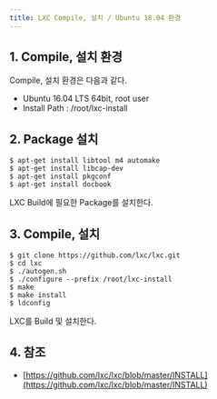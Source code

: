 ```yaml
---
title: LXC Compile, 설치 / Ubuntu 18.04 환경
---
```


## 1. Compile, 설치 환경

Compile, 설치 환경은 다음과 같다.
* Ubuntu 16.04 LTS 64bit, root user
* Install Path : /root/lxc-install

## 2. Package 설치

```shell
$ apt-get install libtool m4 automake
$ apt-get install libcap-dev
$ apt-get install pkgconf
$ apt-get install docbook
```

LXC Build에 필요한 Package를 설치한다.

## 3. Compile, 설치

```shell
$ git clone https://github.com/lxc/lxc.git
$ cd lxc
$ ./autogen.sh
$ ./configure --prefix /root/lxc-install
$ make
$ make install
$ ldconfig
```

LXC를 Build 및 설치한다.

## 4. 참조

* [https://github.com/lxc/lxc/blob/master/INSTALL](https://github.com/lxc/lxc/blob/master/INSTALL)
